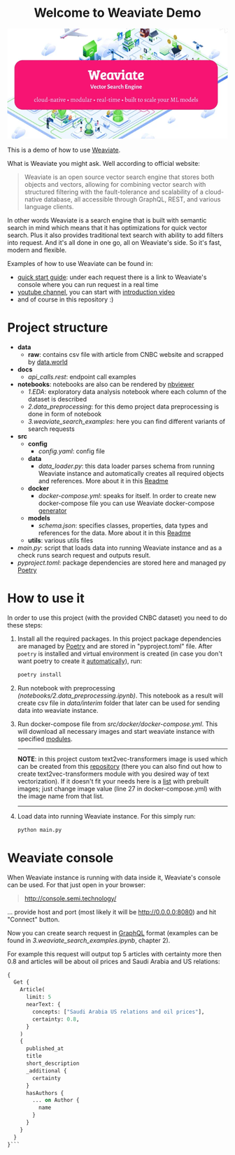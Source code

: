 <!-- TODO: Tasks pending completion -@andreiaksionov at 3/28/2022, 2:56:47 PM -->
<!-- finish readme file -->

<h1 align="center">Welcome to Weaviate Demo</h1>

<p align=center><img src="references/readme/images/weaviate_logo.webp"></p>

This is a demo of how to use [Weaviate](https://weaviate.io/).

What is Weaviate you might ask. Well according to official website:
> Weaviate is an open source vector search engine that stores both objects and vectors, allowing for combining vector search with structured filtering with the fault-tolerance and scalability of a cloud-native database, all accessible through GraphQL, REST, and various language clients.

In other words Weaviate is a search engine that is built with semantic search in mind which means that it has optimizations for quick vector search. Plus it also provides traditional text search with ability to add filters into request. And it's all done in one go, all on Weaviate's side. So it's fast, modern and flexible.

Examples of how to use Weaviate can be found in:

- [quick start guide](https://weaviate.io/developers/weaviate/current/getting-started/quick-start.html): under each request there is a link to Weaviate's console where you can run request in a real time
- [youtube channel](https://www.youtube.com/c/SeMI-and-Weaviate/videos), you can start with [introduction video](https://www.youtube.com/watch?v=IExopg1r4fw)
- and of course in this repository :)

# Project structure

- **data**
  - **raw**: contains csv file with article from CNBC website and scrapped by [data.world](https://data.world/crawlfeeds/cnbc-news-dataset)
- **docs**
  - *api_calls.rest*: endpoint call examples
- **notebooks**: notebooks are also can be rendered by [nbviewer](https://nbviewer.org/)
  - *1.EDA*: exploratory data analysis notebook where each column of the dataset is described
  - *2.data_preprocessing*: for this demo project data preprocessing is done in form of notebook
  - *3.weaviate_search_examples*: here you can find different variants of search requests
- **src**
  - **config**
    - *config.yaml*: config file
  - **data**
    - *data_loader.py*: this data loader parses schema from running Weaviate instance and automatically creates all required objects and references. More about it in this [Readme](src/data/README.md)
  - **docker**
    - *docker-compose.yml*: speaks for itself. In order to create new docker-compose file you can use Weaviate docker-compose [generator](https://weaviate.io/developers/weaviate/current/getting-started/installation.html#customize-your-weaviate-setup)
  - **models**
    - *schema.json*: specifies classes, properties, data types and references for the data. More about it in this [Readme](src/models/README.md)
  - **utils**: various utils files
- *main.py*: script that loads data into running Weaviate instance and as a check runs search request and outputs result.
- *pyproject.toml*: package dependencies are stored here and managed py [Poetry](https://python-poetry.org/)

# How to use it

In order to use this project (with the provided CNBC dataset) you need to do these steps:

1. Install all the required packages. In this project package dependencies are managed by [Poetry](https://python-poetry.org/) and are stored in "pyproject.toml" file. After `poetry` is installed and virtual environment is created (in case you don't want poetry to create it [automatically](https://python-poetry.org/docs/configuration/#virtualenvscreate)), run:

    ```bash
    poetry install
    ```

2. Run notebook with preprocessing *(notebooks/2.data_preprocessing.ipynb)*. This notebook as a result will create csv file in *data/interim* folder that later can be used for sending data into weaviate instance.
3. Run docker-compose file from *src/docker/docker-compose.yml*. This will download all necessary images and start weaviate instance with specified [modules](https://weaviate.io/developers/weaviate/current/modules/index.html).

    ***
    **NOTE**:  in this project custom text2vec-transformers image is used which can be created from this [repository](https://github.com/Andrei-Aksionov/weaviate-t2v-module) (there you can also find out how to create text2vec-transformers module with you desired way of text vectorization). If it doesn't fit your needs here is a [list](https://weaviate.io/developers/weaviate/current/retriever-vectorizer-modules/text2vec-transformers.html) with prebuilt images; just change image value (line 27 in docker-compose.yml) with the image name from that list.
    ***

4. Load data into running Weaviate instance. For this simply run:

    ```python
    python main.py
    ```

# Weaviate console

When Weaviate instance is running with data inside it, Weaviate's console can be used. For that just open in your browser:
> <http://console.semi.technology/>

  ... provide host and port (most likely it will be <http://0.0.0.0:8080>) and hit "Connect" button.

Now you can create search request in [GraphQL](https://weaviate.io/developers/weaviate/current/graphql-references/get.html) format (examples can be found in *3.weaviate_search_examples.ipynb*, chapter 2).

For example this request will output top 5 articles with certainty more then 0.8 and articles will be about oil prices and Saudi Arabia and US relations:

```graphql
{
  Get {
    Article(
      limit: 5
      nearText: {
        concepts: ["Saudi Arabia US relations and oil prices"],
        certainty: 0.8,
      }
    )
    {
      published_at
      title
      short_description
      _additional {
        certainty
      }
      hasAuthors {
        ... on Author {
          name
        }
      }
    }
  }
}```

